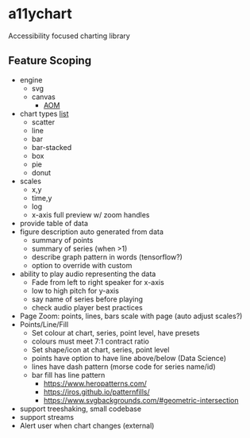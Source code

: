 # a11ychart
Accessibility focused charting library

## Feature Scoping

- engine
  - svg
  - canvas
    - [AOM](https://wicg.github.io/aom/)
- chart types [list](https://datavizcatalogue.com/index.html)
  - scatter
  - line
  - bar
  - bar-stacked
  - box
  - pie
  - donut
- scales
  - x,y
  - time,y
  - log
  - x-axis full preview w/ zoom handles
- provide table of data
- figure description auto generated from data
  - summary of points
  - summary of series (when >1)
  - describe graph pattern in words (tensorflow?)
  - option to override with custom
- ability to play audio representing the data
  - Fade from left to right speaker for x-axis
  - low to high pitch for y-axis
  - say name of series before playing
  - check audio player best practices
- Page Zoom: points, lines, bars scale with page (auto adjust scales?)
- Points/Line/Fill
  - Set colour at chart, series, point level, have presets
  - colours must meet 7:1  contract ratio
  - Set shape/icon at chart, series, point level
  - points have option to have line above/below (Data Science)
  - lines have dash pattern (morse code for series name/id)
  - bar fill has line pattern
    - https://www.heropatterns.com/
    - https://iros.github.io/patternfills/
    - https://www.svgbackgrounds.com/#geometric-intersection
- support treeshaking, small codebase
- support streams
- Alert user when chart changes (external)
